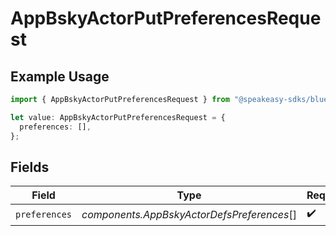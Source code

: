 # AppBskyActorPutPreferencesRequest

## Example Usage

```typescript
import { AppBskyActorPutPreferencesRequest } from "@speakeasy-sdks/bluesky/models/operations";

let value: AppBskyActorPutPreferencesRequest = {
  preferences: [],
};
```

## Fields

| Field                                      | Type                                       | Required                                   | Description                                |
| ------------------------------------------ | ------------------------------------------ | ------------------------------------------ | ------------------------------------------ |
| `preferences`                              | *components.AppBskyActorDefsPreferences*[] | :heavy_check_mark:                         | N/A                                        |